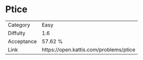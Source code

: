 # Ptice

<table>
    <tr>
        <td>Category</td>
        <td>Easy</td>
    </tr>
    <tr>
        <td>Diffulty</td>
        <td>1.6</td>
    </tr>
    <tr>
        <td>Acceptance</td>
        <td>57.62 %</td>
    </tr>
    <tr>
        <td>Link</td>
        <td>https://open.kattis.com/problems/ptice</td>
    </tr>
</table>